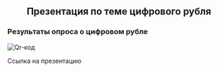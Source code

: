 <section class="content-section">
    <h2 style="color: var(--secondary); text-align: center;">Презентация по теме цифрового рубля</h2>
    <div class="card-grid">
        <div class="card">
            <h3>Результаты опроса о цифровом рубле</h3>
            <div class="gallery">
                <!-- Изображение 1 -->
                <div class="gallery-item" onclick="openModal('https://i.yapx.ru/YjqAY.gif')">
                    <img src="https://i.yapx.ru/YjqAY.gif" alt="Qr-код">
                    <p>Ссылка на презентацию</p>
                </div>
            </div> <!-- Закрытие gallery -->
        </div> <!-- Закрытие card -->
    </div> <!-- Закрытие card-grid -->
</section>

